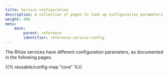 ```yaml
---
title: Service configuration
description: A collection of pages to look up configuration parameters for various Rhize services.
weight: 400
menu:
    main:
        parent: reference
        identifier: reference-service-config
---
```


The Rhize services have different configuration parameters, as documented in the following pages.

{{% reusable/config-map "core" %}}

